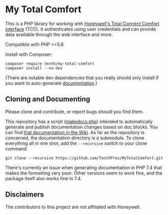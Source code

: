 # My Total Comfort

This is a PHP library for working with [Honeywell's Total Connect Comfort interface](https://www.mytotalconnectcomfort.com) 
(TCC). It authenticates using user credentials and can provide data available through the web interface and more.    

Compatible with PHP >=5.6 

Install with Composer: 

    composer require tenth/my-total-comfort
    composer install --no-dev
    
(There are notable dev dependencies that you really should only install if you want to auto-generate [documentation](https://github.com/TenthPres/MyTotalComfort/wiki).)

## Cloning and Documenting

Please clone and contribute, or report bugs should you find them.  

This repository has a script ([makedocs.php](makedocs.php)) intended to automatically generate and publish documentation changes based on doc blocks.  You can find [that documentation in the Wiki](https://github.com/TenthPres/MyTotalComfort/wiki).
As far as the repository is concerned, the documentation directory is a submodule.  To clone everything all in one shot, add the `--recursive` switch to your clone command: 

    git clone --recursive https://github.com/TenthPres/MyTotalComfort.git
    
There's currently an issue when generating documentation in PHP 7.4 that makes the formatting very poor.  Other versions seem to work fine, and the package itself also works fine in 7.4.

## Disclaimers

The contributors to this project are not affiliated with Honeywell.